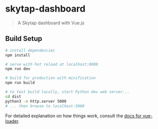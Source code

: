 # skytap-dashboard

> A Skytap dashboard with Vue.js

## Build Setup

``` bash
# install dependencies
npm install

# serve with hot reload at localhost:8080
npm run dev

# build for production with minification
npm run build

# to test build locally, start Python dev web server...
cd dist
python3 -m http.server 5000
# ... then browse to localhost:5000
```

For detailed explanation on how things work, consult the [docs for vue-loader](http://vuejs.github.io/vue-loader).
